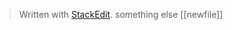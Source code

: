 


> Written with [StackEdit](https://stackedit.io/).
> something else [[newfile]]
<!--stackedit_data:
eyJoaXN0b3J5IjpbMjAwMzk1NjQwNV19
-->
